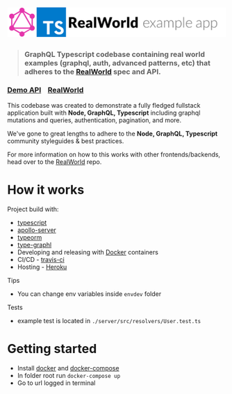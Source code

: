 # ![GraphQL Typescript](logo.png)

> ### GraphQL Typescript codebase containing real world examples (graphql, auth, advanced patterns, etc) that adheres to the [RealWorld](https://github.com/gothinkster/realworld) spec and API.

### [Demo API](https://realworld-ts-gql.herokuapp.com/graphql)&nbsp;&nbsp;&nbsp;&nbsp;[RealWorld](https://github.com/gothinkster/realworld)

This codebase was created to demonstrate a fully fledged fullstack application built with **Node, GraphQL, Typescript** including graphql mutations and queries, authentication, pagination, and more.

We've gone to great lengths to adhere to the **Node, GraphQL, Typescript** community styleguides & best practices.

For more information on how to this works with other frontends/backends, head over to the [RealWorld](https://github.com/gothinkster/realworld) repo.

# How it works

Project build with:

- [typescript](https://github.com/microsoft/TypeScript)
- [apollo-server](https://github.com/apollographql/apollo-server)
- [typeorm](https://github.com/typeorm/typeorm)
- [type-graphl](https://github.com/MichalLytek/type-graphql)
- Developing and releasing with [Docker](https://www.docker.com/) containers
- CI/CD - [travis-ci](https://travis-ci.org/dashboard)
- Hosting - [Heroku](https://heroku.com)

Tips

- You can change env variables inside `envdev` folder

Tests

- example test is located in `./server/src/resolvers/User.test.ts`

# Getting started

- Install [docker](https://docs.docker.com/install/) and [docker-compose](https://docs.docker.com/compose/install/)
- In folder root run `docker-compose up`
- Go to url logged in terminal
